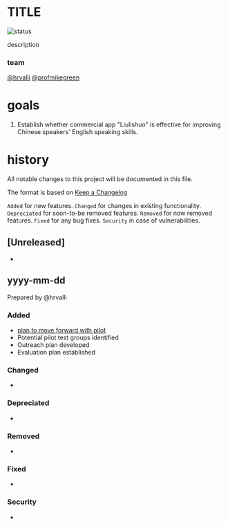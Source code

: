 # TITLE

![status](https://img.shields.io/badge/status-good-brightgreen.svg)




description

### team
[@hrvalli](https://github.com/hrvalli) [@profmikegreen](https://github.com/profmikegreene) 


# goals
1. Establish whether commercial app "Liulishuo" is effective for improving Chinese speakers' English speaking skills. 


# history 
All notable changes to this project will be documented in this file.

The format is based on [Keep a Changelog](http://keepachangelog.com/en/1.0.0/)

`Added` for new features.
`Changed` for changes in existing functionality.
`Depreciated` for soon-to-be removed features.
`Removed` for now removed features.
`Fixed` for any bug fixes.
`Security` in case of vulnerabilities.

## [Unreleased]
* 

## yyyy-mm-dd 
Prepared by @hrvalli

### Added
* [plan to move forward with pilot](https://duke.app.box.com/notes/283631580062)
* Potential pilot test groups identified
* Outreach plan developed
* Evaluation plan established

### Changed
* 

### Depreciated
* 

### Removed
* 

### Fixed
* 

### Security
* 



